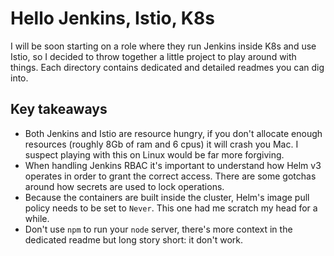 # Hello Jenkins, Istio, K8s

I will be soon starting on a role where they run Jenkins inside K8s and use
Istio, so I decided to throw together a little project to play around with
things. Each directory contains dedicated and detailed readmes you can dig
into.

## Key takeaways

- Both Jenkins and Istio are resource hungry, if you don't allocate enough
  resources (roughly 8Gb of ram and 6 cpus) it will crash you Mac. I suspect
  playing with this on Linux would be far more forgiving.
- When handling Jenkins RBAC it's important to understand how Helm v3 operates
  in order to grant the correct access. There are some gotchas around how
  secrets are used to lock operations.
- Because the containers are built inside the cluster, Helm's image pull policy
  needs to be set to `Never`. This one had me scratch my head for a while.
- Don't use `npm` to run your `node` server, there's more context in the
  dedicated readme but long story short: it don't work.
